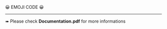 😀 EMOJI CODE 😀
____________________________________

➠ Please check **Documentation.pdf** for more informations
